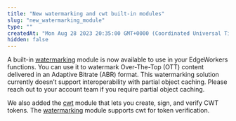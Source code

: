 ```yaml
---
title: "New watermarking and cwt built-in modules"
slug: "new_watermarking_module"
type: ""
createdAt: "Mon Aug 28 2023 20:35:00 GMT+0000 (Coordinated Universal Time)"
hidden: false
---
```

A built-in  [watermarking](doc:watermarking) module is now available to use in your EdgeWorkers functions. You can use it to watermark Over-The-Top (OTT) content delivered in an Adaptive Bitrate (ABR) format. This watermarking solution currently doesn’t support interoperability with partial object caching. Please reach out to your account team if you require partial object caching.

We also added the [cwt](doc:cwt) module that lets you create, sign, and verify CWT tokens. The [watermarking](doc:watermarking) module supports cwt for token verification.